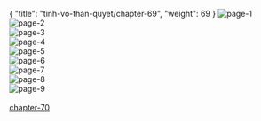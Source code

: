 { "title": "tinh-vo-than-quyet/chapter-69", "weight": 69 }
<img src="tinh-vo-than-quyet_0069_01-018f9c52d0b1d0da36cd9320d71385ce.webp" alt="page-1" origin="http://1.bp.blogspot.com/-t_L9Bx3Sp3Y/WVy1pReNDLI/AAAAAAAAtB8/0nCcmyKI9DU4Cigao4DCxcgWMSagLRgOwCHMYCw/1.jpg?imgmax=0"><br/>
<img src="tinh-vo-than-quyet_0069_02-2a63be8de182cd660f027a074abe19ca.webp" alt="page-2" origin="http://1.bp.blogspot.com/-5fw9nRrtPoM/WVy1qwKWy1I/AAAAAAAAtCA/umP8T1VBWI4HU1XawgcsZ79qpQ1hVZohQCHMYCw/2.jpg?imgmax=0"><br/>
<img src="tinh-vo-than-quyet_0069_03-943326264ee25d459a474ff3fc0a929e.webp" alt="page-3" origin="http://1.bp.blogspot.com/-VOPYNykmOpM/WVy1st-_-BI/AAAAAAAAtCE/kEc4NlcXMasPIdKEHSb0AayasIKMk56rACHMYCw/3.jpg?imgmax=0"><br/>
<img src="tinh-vo-than-quyet_0069_04-2f8ef6af3643a4ee84c510e4b624ec4f.webp" alt="page-4" origin="http://1.bp.blogspot.com/-nVY7pNZtbvM/WVy1t5RmjEI/AAAAAAAAtCI/IIr89RmytEEpbDGbCEXRFrzVbAUiCekrACHMYCw/4.jpg?imgmax=0"><br/>
<img src="tinh-vo-than-quyet_0069_05-3b3b120ebcb8c0886dc891cef531c2e6.webp" alt="page-5" origin="http://1.bp.blogspot.com/-1gYXky-uoVA/WVy1vR4WlxI/AAAAAAAAtCM/syFVWPuob7ArhjAvnZdltEe7uqPIxiFWQCHMYCw/5.jpg?imgmax=0"><br/>
<img src="tinh-vo-than-quyet_0069_06-4c636c2adf8b1d196d28fb5d20203f1c.webp" alt="page-6" origin="http://1.bp.blogspot.com/-a8xSgWb_ISk/WVy1xAbSS5I/AAAAAAAAtCQ/kRlC1PnQrfQ846TbjRulrPbTeMJFq3fDQCHMYCw/6.jpg?imgmax=0"><br/>
<img src="tinh-vo-than-quyet_0069_07-706afd08ba0a74df04cc1470bc8a33e0.webp" alt="page-7" origin="http://1.bp.blogspot.com/-PsK9JxjEKOI/WVy1yMq6d6I/AAAAAAAAtCU/wZO-hDNCn_ICMb4t72iIDpz8hHskmaEDQCHMYCw/7.jpg?imgmax=0"><br/>
<img src="tinh-vo-than-quyet_0069_08-f8759c1623c40f789648bea174cd7602.webp" alt="page-8" origin="http://1.bp.blogspot.com/-FsgNuajY64Y/WVy10IeEp_I/AAAAAAAAtCY/_U-6KpY9Oq4WUUxA3g495eimYMEPn74jQCHMYCw/8.jpg?imgmax=0"><br/>
<img src="tinh-vo-than-quyet_0069_09-172a22b72a8de52fb73a5dc608bf8a81.webp" alt="page-9" origin="http://1.bp.blogspot.com/-fUAiivyMEY0/WVy12mO17iI/AAAAAAAAtCc/ARms-aczVxIAP7nNlaWec4dOcU2TqjciQCHMYCw/9.jpg?imgmax=0"><br/>
<br/><a class="nextchap" href="/tinh-vo-than-quyet/chapter-70">chapter-70</a>
